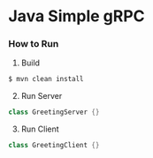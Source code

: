 # Java Simple gRPC

### How to Run

1. Build 
```sh
$ mvn clean install
```

2. Run Server
```java
class GreetingServer {}
```

3. Run Client 
```java
class GreetingClient {}
```

